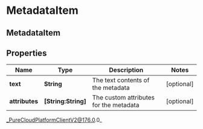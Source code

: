 # MetadataItem

## MetadataItem

## Properties

|Name | Type | Description | Notes|
|------------ | ------------- | ------------- | -------------|
| **text** | **String** | The text contents of the metadata | [optional] |
| **attributes** | **[String:String]** | The custom attributes for the metadata | [optional] |



_PureCloudPlatformClientV2@176.0.0_
